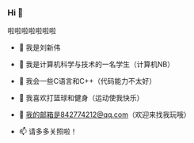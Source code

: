 ### Hi  👋

啦啦啦啦啦啦啦

- 🔭 我是刘新伟

- 🌱 我是计算机科学与技术的一名学生（计算机NB）

- 👯 我会一些C语言和C++（代码能力不太好）

- 🤔 我喜欢打篮球和健身（运动使我快乐）

- 💬 我的邮箱是842774212@qq.com（欢迎来找我玩哦）

- 📫 请多多关照啦！
